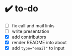 # :heavy_check_mark: to-do

- [ ] fix call and mail links
- [ ] write presentation
- [x] add contributors
- [x] render README into about
- [x] add `type="email"` to input
